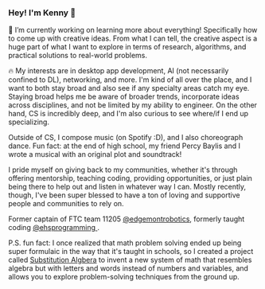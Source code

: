 ### Hey! I'm Kenny 👋

🔭 I’m currently working on learning more about everything! Specifically how to come up with creative ideas. From what I can tell, the creative aspect is a huge part of what I want to explore in terms of research, algorithms, and practical solutions to real-world problems. 

🔥 My interests are in desktop app development, AI (not necessarily confined to DL), networking, and more. I'm kind of all over the place, and I want to both stay broad and also see if any specialty areas catch my eye. Staying broad helps me be aware of broader trends, incorporate ideas across disciplines, and not be limited by my ability to engineer. On the other hand, CS is incredibly deep, and I'm also curious to see where/if I end up specializing. 

Outside of CS, I compose music (on Spotify :D), and I also choreograph dance. Fun fact: at the end of high school, my friend Percy Baylis and I wrote a musical with an original plot and soundtrack!

I pride myself on giving back to my communities, whether it's through offering mentorship, teaching coding, providing opportunities, or just plain being there to help out and listen in whatever way I can. Mostly recently, though, I've been super blessed to have a ton of loving and supportive people and communities to rely on. 

Former captain of FTC team 11205 [@edgemontrobotics](https://github.com/edgemontrobotics), formerly taught coding [@ehsprogramming ](https://github.com/kenneth-ge/Edgemont-Programming-Club-Projects). 

P.S. fun fact: I once realized that math problem solving ended up being super formulaic in the way that it's taught in schools, so I created a project called [Substitution Algbera](https://github.com/kenneth-ge/Substitution-Algebra) to invent a new system of math that resembles algebra but with letters and words instead of numbers and variables, and allows you to explore problem-solving techniques from the ground up. 

